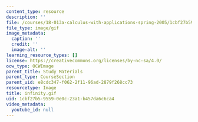 ```yaml
---
content_type: resource
description: ''
file: /courses/18-013a-calculus-with-applications-spring-2005/1cbf27b595590e0c23a1b457da6c6ca4_infinity.gif
file_type: image/gif
image_metadata:
  caption: ''
  credit: ''
  image-alt: ''
learning_resource_types: []
license: https://creativecommons.org/licenses/by-nc-sa/4.0/
ocw_type: OCWImage
parent_title: Study Materials
parent_type: CourseSection
parent_uid: e8cdc347-f062-2f11-96ad-2879f268cc73
resourcetype: Image
title: infinity.gif
uid: 1cbf27b5-9559-0e0c-23a1-b457da6c6ca4
video_metadata:
  youtube_id: null
---
```

